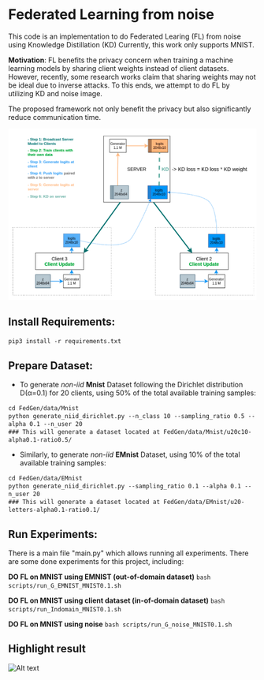 # Federated Learning from noise

This code is an implementation to do Federated Learing (FL) from noise using Knowledge Distillation (KD)
Currently, this work only supports MNIST.

**Motivation**: FL benefits the privacy concern when training a machine learning models by sharing client weights instead of client datasets. However, recently, some research works claim that sharing weights may not be ideal due to inverse attacks. To this ends, we attempt to do FL by utilizing KD and noise image.

The proposed framework not only benefit the privacy but also significantly reduce communication time.

![Alt text](figures/framework.png?raw=true "Overview of proposed method")

## Install Requirements:
```pip3 install -r requirements.txt```

  
## Prepare Dataset: 
* To generate *non-iid* **Mnist** Dataset following the Dirichlet distribution D(&alpha;=0.1) for 20 clients, using 50% of the total available training samples:
<pre><code>cd FedGen/data/Mnist
python generate_niid_dirichlet.py --n_class 10 --sampling_ratio 0.5 --alpha 0.1 --n_user 20
### This will generate a dataset located at FedGen/data/Mnist/u20c10-alpha0.1-ratio0.5/
</code></pre>
    

- Similarly, to generate *non-iid* **EMnist** Dataset, using 10% of the total available training samples:
<pre><code>cd FedGen/data/EMnist
python generate_niid_dirichlet.py --sampling_ratio 0.1 --alpha 0.1 --n_user 20 
### This will generate a dataset located at FedGen/data/EMnist/u20-letters-alpha0.1-ratio0.1/
</code></pre> 

## Run Experiments: 

There is a main file "main.py" which allows running all experiments.
There are some done experiments for this project, including:

**DO FL on MNIST using EMNIST (out-of-domain dataset)**
```bash scripts/run_G_EMNIST_MNIST0.1.sh```

**DO FL on MNIST using client dataset (in-of-domain dataset)**
```bash scripts/run_Indomain_MNIST0.1.sh```

**DO FL on MNIST using noise**
```bash scripts/run_G_noise_MNIST0.1.sh```

## Highlight result
![Alt text](figures/result.png?raw=true "Current result")
